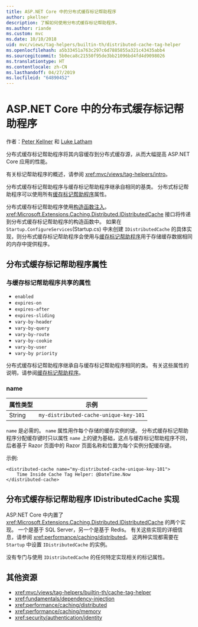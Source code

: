 ```yaml
---
title: ASP.NET Core 中的分布式缓存标记帮助程序
author: pkellner
description: 了解如何使用分布式缓存标记帮助程序。
ms.author: riande
ms.custom: mvc
ms.date: 10/10/2018
uid: mvc/views/tag-helpers/builtin-th/distributed-cache-tag-helper
ms.openlocfilehash: a5b33451a763c297c6d7885855a321c43435abb4
ms.sourcegitcommit: 5b0eca8c21550f95de3bb21096bd4fd4d9098026
ms.translationtype: HT
ms.contentlocale: zh-CN
ms.lasthandoff: 04/27/2019
ms.locfileid: "64890452"
---
```

# <a name="distributed-cache-tag-helper-in-aspnet-core"></a>ASP.NET Core 中的分布式缓存标记帮助程序

作者：[Peter Kellner](http://peterkellner.net) 和 [Luke Latham](https://github.com/guardrex)

分布式缓存标记帮助程序将其内容缓存到分布式缓存源，从而大幅提高 ASP.NET Core 应用的性能。

有关标记帮助程序的概述，请参阅 <xref:mvc/views/tag-helpers/intro>。

分布式缓存标记帮助程序与缓存标记帮助程序继承自相同的基类。 分布式标记帮助程序可以使用所有[缓存标记帮助程序](xref:mvc/views/tag-helpers/builtin-th/cache-tag-helper)属性。

分布式缓存标记帮助程序使用[构造函数注入](xref:fundamentals/dependency-injection#constructor-injection-behavior)。 <xref:Microsoft.Extensions.Caching.Distributed.IDistributedCache> 接口将传递到分布式缓存标记帮助程序的构造函数中。 如果在 `Startup.ConfigureServices`(Startup.cs) 中未创建 `IDistributedCache` 的具体实现，则分布式缓存标记帮助程序会使用与[缓存标记帮助程序](xref:mvc/views/tag-helpers/builtin-th/cache-tag-helper)用于存储缓存数据相同的内存中提供程序。

## <a name="distributed-cache-tag-helper-attributes"></a>分布式缓存标记帮助程序属性

### <a name="attributes-shared-with-the-cache-tag-helper"></a>与缓存标记帮助程序共享的属性

* `enabled`
* `expires-on`
* `expires-after`
* `expires-sliding`
* `vary-by-header`
* `vary-by-query`
* `vary-by-route`
* `vary-by-cookie`
* `vary-by-user`
* `vary-by priority`

分布式缓存标记帮助程序继承自与缓存标记帮助程序相同的类。 有关这些属性的说明，请参阅[缓存标记帮助程序](xref:mvc/views/tag-helpers/builtin-th/cache-tag-helper)。

### <a name="name"></a>name

| 属性类型 | 示例                               |
| -------------- | ------------------------------------- |
| String         | `my-distributed-cache-unique-key-101` |

`name` 是必需的。 `name` 属性用作每个存储的缓存实例的键。 分布式缓存标记帮助程序分配缓存键时只以属性 `name` 上的键为基础，这点与缓存标记帮助程序不同，后者基于 Razor 页面中的 Razor 页面名称和位置为每个实例分配缓存键。

示例:

```cshtml
<distributed-cache name="my-distributed-cache-unique-key-101">
    Time Inside Cache Tag Helper: @DateTime.Now
</distributed-cache>
```

## <a name="distributed-cache-tag-helper-idistributedcache-implementations"></a>分布式缓存标记帮助程序 IDistributedCache 实现

ASP.NET Core 中内置了 <xref:Microsoft.Extensions.Caching.Distributed.IDistributedCache> 的两个实现。 一个是基于 SQL Server，另一个是基于 Redis。 有关这些实现的详细信息，请参阅 <xref:performance/caching/distributed>。 这两种实现都需要在 `Startup` 中设置 `IDistributedCache` 的实例。

没有专门与使用 `IDistributedCache` 的任何特定实现相关的标记属性。

## <a name="additional-resources"></a>其他资源

* <xref:mvc/views/tag-helpers/builtin-th/cache-tag-helper>
* <xref:fundamentals/dependency-injection>
* <xref:performance/caching/distributed>
* <xref:performance/caching/memory>
* <xref:security/authentication/identity>
